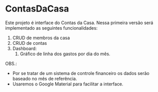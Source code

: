 # ContasDaCasa

Este projeto é interface do Contas da Casa. Nessa primeira versão será implementado as seguintes funcionalidades:
1. CRUD de membros da casa
2. CRUD de contas 
3. Dashboard:
    1. Gráfico de linha dos gastos por dia do mês.


OBS.:
- Por se tratar de um sistema de controle financeiro os dados serão baseado no mês de referência.
- Usaremos o Google Material para facilitar a interface.
